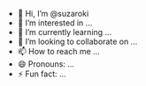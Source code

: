 - 👋 Hi, I’m @suzaroki
- 👀 I’m interested in ...
- 🌱 I’m currently learning ...
- 💞️ I’m looking to collaborate on ...
- 📫 How to reach me ...
- 😄 Pronouns: ...
- ⚡ Fun fact: ...

<!---
suzaroki/suzaroki is a ✨ special ✨ repository because its `README.md` (this file) appears on your GitHub profile.
You can click the Preview link to take a look at your changes.
--->
